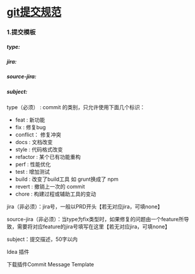# [git提交规范](http://wiki.ysten.com:8080/pages/viewpage.action?pageId=52927571)





### 1.提交模板

##### type: 

##### jira:

##### source-jira: 

##### subject:



type（必须） : commit 的类别，只允许使用下面几个标识：

- feat : 新功能
- fix : 修复bug
- conflict： 修复冲突
- docs : 文档改变
- style : 代码格式改变
- refactor : 某个已有功能重构
- perf : 性能优化
- test : 增加测试
- build : 改变了build工具 如 grunt换成了 npm
- revert : 撤销上一次的 commit
- chore : 构建过程或辅助工具的变动

jira（非必须）：jira号，一般以PRD开头【若无对应jira，可填none】

source-jira（非必须）：当type为fix类型时，如果修复的问题由一个feature所导致，需要将对应feature的jira号填写在这里【若无对应jira，可填none】

subject：提交描述，50字以内





Idea 插件

下载插件Commit Message Template